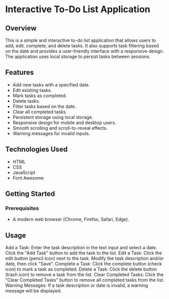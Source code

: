 # Interactive To-Do List Application

## Overview

This is a simple and interactive to-do list application that allows users to add, edit, complete, and delete tasks. It also supports task filtering based on the date and provides a user-friendly interface with a responsive design. The application uses local storage to persist tasks between sessions.

## Features

- Add new tasks with a specified date.
- Edit existing tasks.
- Mark tasks as completed.
- Delete tasks.
- Filter tasks based on the date.
- Clear all completed tasks.
- Persistent storage using local storage.
- Responsive design for mobile and desktop users.
- Smooth scrolling and scroll-to-reveal effects.
- Warning messages for invalid inputs.

## Technologies Used

- HTML
- CSS
- JavaScript
- Font Awesome

## Getting Started

### Prerequisites

- A modern web browser (Chrome, Firefox, Safari, Edge).

## Usage
Add a Task: Enter the task description in the text input and select a date. Click the "Add Task" button to add the task to the list.
Edit a Task: Click the edit button (pencil icon) next to the task. Modify the task description and/or date, then click "Save".
Complete a Task: Click the complete button (check icon) to mark a task as completed.
Delete a Task: Click the delete button (trash icon) to remove a task from the list.
Clear Completed Tasks: Click the "Clear Completed Tasks" button to remove all completed tasks from the list.
Warning Messages: If a task description or date is invalid, a warning message will be displayed.